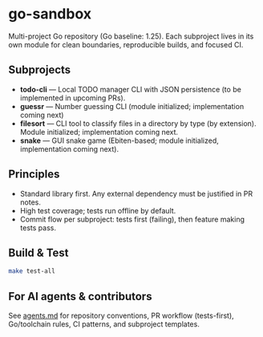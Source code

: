 # go-sandbox

Multi-project Go repository (Go baseline: 1.25). Each subproject lives in its own module for clean boundaries, reproducible builds, and focused CI.

## Subprojects
- **todo-cli** — Local TODO manager CLI with JSON persistence (to be implemented in upcoming PRs).
- **guessr** — Number guessing CLI (module initialized; implementation coming next)
- **filesort** — CLI tool to classify files in a directory by type (by extension). Module initialized; implementation coming next.
- **snake** — GUI snake game (Ebiten-based; module initialized, implementation coming next).

## Principles
- Standard library first. Any external dependency must be justified in PR notes.
- High test coverage; tests run offline by default.
- Commit flow per subproject: tests first (failing), then feature making tests pass.

## Build & Test
```bash
make test-all
```

## For AI agents & contributors
See [agents.md](agents.md) for repository conventions, PR workflow (tests-first), Go/toolchain rules, CI patterns, and subproject templates.
